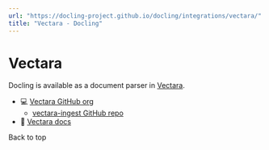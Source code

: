 ```yaml
---
url: "https://docling-project.github.io/docling/integrations/vectara/"
title: "Vectara - Docling"
---
```


# Vectara

Docling is available as a document parser in [Vectara](https://www.vectara.com/).

- 💻 [Vectara GitHub org](https://github.com/vectara)
  - [vectara-ingest GitHub repo](https://github.com/vectara/vectara-ingest)
- 📖 [Vectara docs](https://docs.vectara.com/)

Back to top